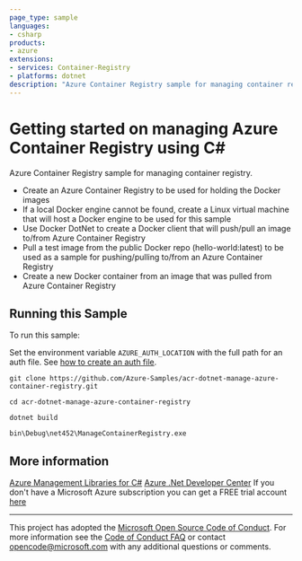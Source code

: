 ```yaml
---
page_type: sample
languages:
- csharp
products:
- azure
extensions:
- services: Container-Registry
- platforms: dotnet
description: "Azure Container Registry sample for managing container registry."
---
```


# Getting started on managing Azure Container Registry using C# #

 Azure Container Registry sample for managing container registry.
  - Create an Azure Container Registry to be used for holding the Docker images
  - If a local Docker engine cannot be found, create a Linux virtual machine that will host a Docker engine
      to be used for this sample
  - Use Docker DotNet to create a Docker client that will push/pull an image to/from Azure Container Registry
  - Pull a test image from the public Docker repo (hello-world:latest) to be used as a sample for pushing/pulling
      to/from an Azure Container Registry
  - Create a new Docker container from an image that was pulled from Azure Container Registry


## Running this Sample ##

To run this sample:

Set the environment variable `AZURE_AUTH_LOCATION` with the full path for an auth file. See [how to create an auth file](https://github.com/Azure/azure-libraries-for-net/blob/master/AUTH.md).

    git clone https://github.com/Azure-Samples/acr-dotnet-manage-azure-container-registry.git

    cd acr-dotnet-manage-azure-container-registry

    dotnet build

    bin\Debug\net452\ManageContainerRegistry.exe

## More information ##

[Azure Management Libraries for C#](https://github.com/Azure/azure-sdk-for-net/tree/Fluent)
[Azure .Net Developer Center](https://azure.microsoft.com/en-us/develop/net/)
If you don't have a Microsoft Azure subscription you can get a FREE trial account [here](http://go.microsoft.com/fwlink/?LinkId=330212)

---

This project has adopted the [Microsoft Open Source Code of Conduct](https://opensource.microsoft.com/codeofconduct/). For more information see the [Code of Conduct FAQ](https://opensource.microsoft.com/codeofconduct/faq/) or contact [opencode@microsoft.com](mailto:opencode@microsoft.com) with any additional questions or comments.
